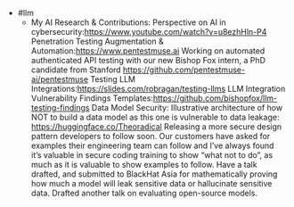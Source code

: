 - #llm
	- My AI Research & Contributions:
	  Perspective on AI in cybersecurity:https://www.youtube.com/watch?v=u8ezhHln-P4
	  Penetration Testing Augmentation & Automation:https://www.pentestmuse.ai
	  Working on automated authenticated API testing with our new Bishop Fox intern, a PhD candidate from Stanford https://github.com/pentestmuse-ai/pentestmuse
	  Testing LLM Integrations:https://slides.com/robragan/testing-llms
	  LLM Integration Vulnerability Findings Templates:https://github.com/bishopfox/llm-testing-findings
	  Data Model Security:
	  Illustrative architecture of how NOT to build a data model as this one is vulnerable to data leakage:  https://huggingface.co/Theoradical
	  Releasing a more secure design pattern developers to follow soon. Our customers have asked for examples their engineering team can follow and I’ve always found it’s valuable in secure coding training to show “what not to do”, as much as it is valuable to show examples to follow.
	  Have a talk drafted, and submitted to BlackHat Asia for mathematically proving how much a model will leak sensitive data or hallucinate sensitive data.
	  Drafted another talk on evaluating open-source models.